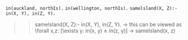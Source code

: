 ``in(auckland, northIs).``
``in(wellington, northIs).``
``samelsland(X, Z):- in(X, Y), in(Z, Y).``

> >samelsland(X, Z):- in(X, Y), in(Z, Y). → this can be viewed as \forall x,z: [\exists y: in(x, y) ∧ in(z, y)] → sameIsland(x, z)